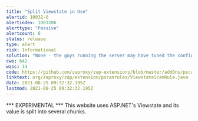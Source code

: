 ```yaml
---
title: "Split Viewstate in Use"
alertid: 10032-6
alertindex: 1003206
alerttype: "Passive"
alertcount: 6
status: release
type: alert
risk: Informational
solution: "None - the guys running the server may have tuned the configuration as this isn't the default setting."
cwe: 642
wasc: 14
code: https://github.com/zaproxy/zap-extensions/blob/master/addOns/pscanrules/src/main/java/org/zaproxy/zap/extension/pscanrules/ViewstateScanRule.java
linktext: org/zaproxy/zap/extension/pscanrules/ViewstateScanRule.java
date: 2021-08-25 09:32:32.195Z
lastmod: 2021-08-25 09:32:32.195Z
---
```

*** EXPERIMENTAL ***
This website uses ASP.NET's Viewstate and its value is split into several chunks.

